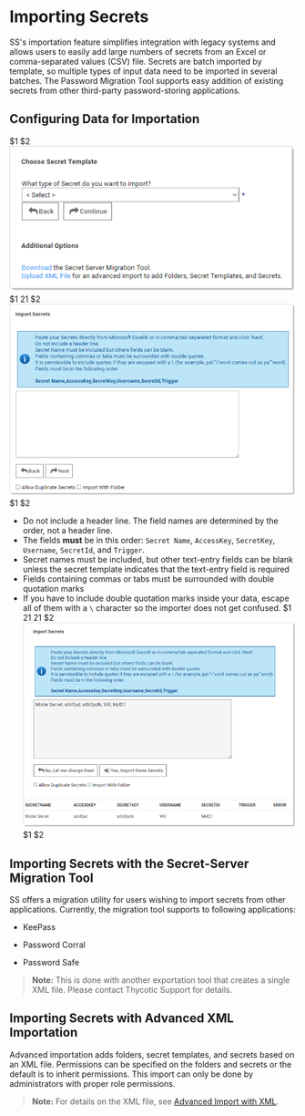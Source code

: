 [title]: # (Importing Secrets)
[tags]: # (Import)
[priority]: # (1000)

# Importing Secrets

SS's importation feature simplifies integration with legacy systems and allows users to easily add large numbers of secrets from an Excel or comma-separated values (CSV) file. Secrets are batch imported by template, so multiple types of input data need to be imported in several batches. The Password Migration Tool supports easy addition of existing secrets from other third-party password-storing applications.

## Configuring Data for Importation
$1
$2
   ![1557174549399](images/1557174549399.png)
$1
$2$1
$2
   ![1557174816852](images/1557174816852.png)
$1
$2
   - Do not include a header line. The field names are determined by the order, not a header line.
   - The fields **must** be in this order: `Secret Name`, `AccessKey`, `SecretKey`, `Username`, `SecretId`, and `Trigger`.
   - Secret names must be included, but other text-entry fields can be blank unless the secret template indicates that the text-entry field is required
   - Fields containing commas or tabs must be surrounded with double quotation marks
   - If you have to include double quotation marks inside your data, escape all of  them with a `\` character so the importer does not get confused.
$1
$2$1
$2$1
$2
   ![1557176230259](images/1557176230259.png)
$1
$2
## Importing Secrets with the Secret-Server Migration Tool

SS offers a migration utility for users wishing to import secrets from other applications. Currently, the migration tool supports to following applications:

- KeePass

- Password Corral

- Password Safe

> **Note:** This is done with another exportation tool that creates a single XML file. Please contact Thycotic Support for details.

## Importing Secrets with Advanced XML Importation

Advanced importation adds folders, secret templates, and secrets based on an XML file. Permissions can be specified on the folders and secrets or the default is to inherit permissions. This import can only be done by administrators with proper role permissions.

> **Note:** For details on the XML file, see [Advanced Import with XML](https://updates.thycotic.net/links.ashx?AdvancedImportWithXML).
